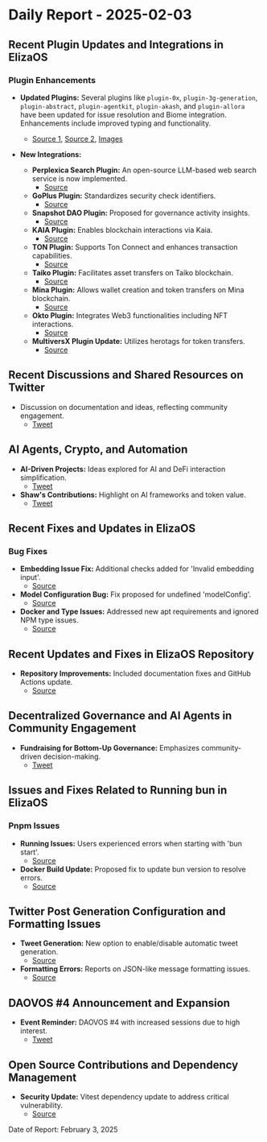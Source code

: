 # Daily Report - 2025-02-03

## Recent Plugin Updates and Integrations in ElizaOS

### Plugin Enhancements

- **Updated Plugins:** Several plugins like `plugin-0x`, `plugin-3g-generation`, `plugin-abstract`, `plugin-agentkit`, `plugin-akash`, and `plugin-allora` have been updated for issue resolution and Biome integration. Enhancements include improved typing and functionality.

  - [Source 1](https://github.com/elizaOS/eliza/pull/3178), [Source 2](https://github.com/elizaOS/eliza/pull/3175), [Images](https://opengraph.githubassets.com/1/elizaOS/eliza/pull/3178)

- **New Integrations:**
  - **Perplexica Search Plugin:** An open-source LLM-based web search service is now implemented.
    - [Source](https://github.com/elizaOS/eliza/pull/3168)
  - **GoPlus Plugin:** Standardizes security check identifiers.
    - [Source](https://github.com/elizaOS/eliza/pull/3164)
  - **Snapshot DAO Plugin:** Proposed for governance activity insights.
    - [Source](https://github.com/elizaOS/eliza/issues/3173)
  - **KAIA Plugin:** Enables blockchain interactions via Kaia.
    - [Source](https://github.com/elizaOS/eliza/pull/3231)
  - **TON Plugin:** Supports Ton Connect and enhances transaction capabilities.
    - [Source](https://github.com/elizaOS/eliza/pull/3228)
  - **Taiko Plugin:** Facilitates asset transfers on Taiko blockchain.
    - [Source](https://github.com/elizaOS/eliza/pull/3230)
  - **Mina Plugin:** Allows wallet creation and token transfers on Mina blockchain.
    - [Source](https://github.com/elizaOS/eliza/pull/3217)
  - **Okto Plugin:** Integrates Web3 functionalities including NFT interactions.
    - [Source](https://github.com/elizaOS/eliza/pull/3225)
  - **MultiversX Plugin Update:** Utilizes herotags for token transfers.
    - [Source](https://github.com/elizaOS/eliza/pull/3238)

## Recent Discussions and Shared Resources on Twitter

- Discussion on documentation and ideas, reflecting community engagement.
  - [Tweet](https://twitter.com/ai16zdao/status/1886302956300988667)

## AI Agents, Crypto, and Automation

- **AI-Driven Projects:** Ideas explored for AI and DeFi interaction simplification.
  - [Tweet](https://twitter.com/ai16zdao/status/1886301266957000783)
- **Shaw's Contributions:** Highlight on AI frameworks and token value.
  - [Tweet](https://twitter.com/dankvr/status/1886454773647339771)

## Recent Fixes and Updates in ElizaOS

### Bug Fixes

- **Embedding Issue Fix:** Additional checks added for 'Invalid embedding input'.
  - [Source](https://github.com/elizaOS/eliza/pull/3155)
- **Model Configuration Bug:** Fix proposed for undefined 'modelConfig'.
  - [Source](https://github.com/elizaOS/eliza/issues/3233)
- **Docker and Type Issues:** Addressed new apt requirements and ignored NPM type issues.
  - [Source](https://github.com/elizaOS/eliza/pull/3220)

## Recent Updates and Fixes in ElizaOS Repository

- **Repository Improvements:** Included documentation fixes and GitHub Actions update.
  - [Source](https://github.com/elizaOS/eliza/pull/3157)

## Decentralized Governance and AI Agents in Community Engagement

- **Fundraising for Bottom-Up Governance:** Emphasizes community-driven decision-making.
  - [Tweet](https://twitter.com/dankvr/status/1886556520608825456)

## Issues and Fixes Related to Running bun in ElizaOS

### Pnpm Issues

- **Running Issues:** Users experienced errors when starting with 'bun start'.
  - [Source](https://github.com/elizaOS/eliza/issues/3151)
- **Docker Build Update:** Proposed fix to update bun version to resolve errors.
  - [Source](https://github.com/elizaOS/eliza/pull/3158)

## Twitter Post Generation Configuration and Formatting Issues

- **Tweet Generation:** New option to enable/disable automatic tweet generation.
  - [Source](https://github.com/elizaOS/eliza/pull/3219)
- **Formatting Errors:** Reports on JSON-like message formatting issues.
  - [Source](https://github.com/elizaOS/eliza/issues/3245)

## DAOVOS #4 Announcement and Expansion

- **Event Reminder:** DAOVOS #4 with increased sessions due to high interest.
  - [Tweet](https://twitter.com/daosdotfun/status/1886491880273121716)

## Open Source Contributions and Dependency Management

- **Security Update:** Vitest dependency update to address critical vulnerability.
  - [Source](https://github.com/elizaOS/eliza/pull/3243)

Date of Report: February 3, 2025
